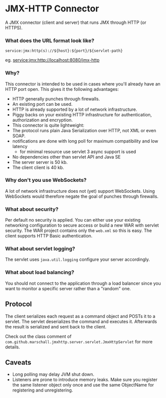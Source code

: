 JMX-HTTP Connector
==================

A JMX connector (client and server) that runs JMX through HTTP (or HTTPS).

### What does the URL format look like?

    service:jmx:http(s)://${host}:${port}/${servlet-path}

eg. <a href="service:jmx:http://localhost:8080/jmx-http">service:jmx:http://localhost:8080/jmx-http</a>

### Why?

This connector is intended to be used in cases where you'll already have an HTTP port open. This gives it the following advantages:

 * HTTP generally punches through firewalls.
 * An existing port can be used.
 * HTTP is already supported by a lot of network infrastructure.
  * Piggy backs on your existing HTTP infrastructure for authentication, authorization and encryption.
 * This connector is quite lightweight:
  * The protocol runs plain Java Serialization over HTTP, not XML or even SOAP.
  * notifications are done with long poll for maximum compatibility and low latency
    * for minimal resource use servlet 3 async support is used
  * No dependencies other than servlet API and Java SE
   * The server server is 50 kb.
   * The client client is 40 kb.

### Why don't you use WebSockets?

A lot of network infrastructure does not (yet) support WebSockets. Using WebSockets would therefore negate the goal of punches through firewalls.

### What about security?

Per default no security is applied. You can either use your existing networking configuration to secure access or build a new WAR with servlet security. The WAR project contains only the `web.xml` so this is easy.
The client supports HTTP Basic authentication.

### What about servlet logging?

The servlet uses `java.util.logging` configure your server accordingly.

### What about load balancing?

You should not connect to the application through a load balancer since you want to monitor a specific server rather than a "random" one.

Protocol
--------

The client serializes each request as a command object and POSTs it to a servlet. The servlet deserializes the command and executes it. Afterwards the result is serialized and sent back to the client.

Check out the class comment of `com.github.marschall.jmxhttp.server.servlet.JmxHttpServlet` for more details.

Caveats
-------
 * Long polling may delay JVM shut down.
 * Listeners are prone to introduce memory leaks. Make sure you register the same listener object only once and use the same ObjectName for registering and unregistering.


